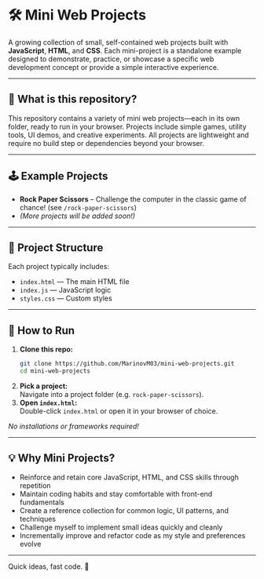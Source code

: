 # 🛠️ Mini Web Projects

A growing collection of small, self-contained web projects built with **JavaScript**, **HTML**, and **CSS**. Each mini-project is a standalone example designed to demonstrate, practice, or showcase a specific web development concept or provide a simple interactive experience.

---

## 🚀 What is this repository?

This repository contains a variety of mini web projects—each in its own folder, ready to run in your browser. Projects include simple games, utility tools, UI demos, and creative experiments. All projects are lightweight and require no build step or dependencies beyond your browser.

---

## 🕹 Example Projects

- **Rock Paper Scissors** – Challenge the computer in the classic game of chance! (see `/rock-paper-scissors`)
- *(More projects will be added soon!)*

---

## 📂 Project Structure

Each project typically includes:
- `index.html` — The main HTML file
- `index.js` — JavaScript logic
- `styles.css` — Custom styles

---

## 🏁 How to Run

1. **Clone this repo:**
    ```sh
    git clone https://github.com/MarinovM03/mini-web-projects.git
    cd mini-web-projects
    ```
2. **Pick a project:**  
   Navigate into a project folder (e.g. `rock-paper-scissors`).
3. **Open `index.html`:**  
   Double-click `index.html` or open it in your browser of choice.

_No installations or frameworks required!_

---

## 💡 Why Mini Projects?

- Reinforce and retain core JavaScript, HTML, and CSS skills through repetition
- Maintain coding habits and stay comfortable with front-end fundamentals
- Create a reference collection for common logic, UI patterns, and techniques
- Challenge myself to implement small ideas quickly and cleanly
- Incrementally improve and refactor code as my style and preferences evolve

---

Quick ideas, fast code. 🚀
